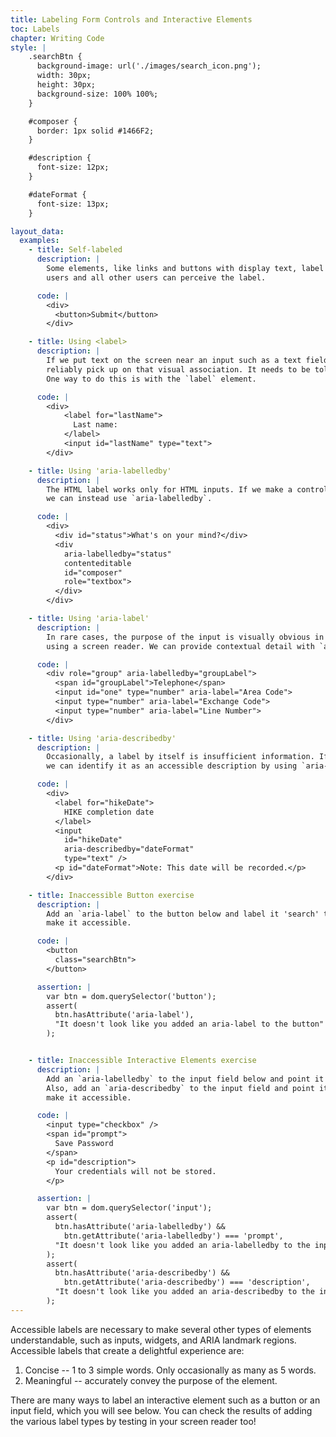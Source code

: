 ```yaml
---
title: Labeling Form Controls and Interactive Elements
toc: Labels
chapter: Writing Code
style: |
    .searchBtn {
      background-image: url('./images/search_icon.png');
      width: 30px;
      height: 30px;
      background-size: 100% 100%;
    }

    #composer {
      border: 1px solid #1466F2;
    }

    #description {
      font-size: 12px;
    }

    #dateFormat {
      font-size: 13px;
    }

layout_data:
  examples:
    - title: Self-labeled
      description: |
        Some elements, like links and buttons with display text, label themselves. In this case, screen reader
        users and all other users can perceive the label.

      code: |
        <div>
          <button>Submit</button>
        </div>

    - title: Using <label>
      description: |
        If we put text on the screen near an input such as a text field, the screen reader cannot
        reliably pick up on that visual association. It needs to be told which nearby text is the associated label.
        One way to do this is with the `label` element.

      code: |
        <div>
            <label for="lastName">
              Last name:
            </label>
            <input id="lastName" type="text">
        </div>

    - title: Using 'aria-labelledby'
      description: |
        The HTML label works only for HTML inputs. If we make a control out of other elements by using ARIA,
        we can instead use `aria-labelledby`.

      code: |
        <div>
          <div id="status">What's on your mind?</div>
          <div
            aria-labelledby="status"
            contenteditable
            id="composer"
            role="textbox">
          </div>
        </div>

    - title: Using 'aria-label'
      description: |
        In rare cases, the purpose of the input is visually obvious in context, but it's not obvious to someone
        using a screen reader. We can provide contextual detail with `aria-label`.

      code: |
        <div role="group" aria-labelledby="groupLabel">
          <span id="groupLabel">Telephone</span>
          <input id="one" type="number" aria-label="Area Code">
          <input type="number" aria-label="Exchange Code">
          <input type="number" aria-label="Line Number">
        </div>

    - title: Using 'aria-describedby'
      description: |
        Occasionally, a label by itself is insufficient information. If help text is present in the UI,
        we can identify it as an accessible description by using `aria-describedby`.

      code: |
        <div>
          <label for="hikeDate">
            HIKE completion date
          </label>
          <input
            id="hikeDate"
            aria-describedby="dateFormat"
            type="text" />
          <p id="dateFormat">Note: This date will be recorded.</p>
        </div>

    - title: Inaccessible Button exercise
      description: |
        Add an `aria-label` to the button below and label it 'search' to
        make it accessible.

      code: |
        <button
          class="searchBtn">
        </button>

      assertion: |
        var btn = dom.querySelector('button');
        assert(
          btn.hasAttribute('aria-label'),
          "It doesn't look like you added an aria-label to the button"
        );


    - title: Inaccessible Interactive Elements exercise
      description: |
        Add an `aria-labelledby` to the input field below and point it to the `id` of the prompt span.
        Also, add an `aria-describedby` to the input field and point it to the description below to
        make it accessible.

      code: |
        <input type="checkbox" />
        <span id="prompt">
          Save Password
        </span>
        <p id="description">
          Your credentials will not be stored.
        </p>

      assertion: |
        var btn = dom.querySelector('input');
        assert(
          btn.hasAttribute('aria-labelledby') &&
            btn.getAttribute('aria-labelledby') === 'prompt',
          "It doesn't look like you added an aria-labelledby to the input field"
        );
        assert(
          btn.hasAttribute('aria-describedby') &&
            btn.getAttribute('aria-describedby') === 'description',
          "It doesn't look like you added an aria-describedby to the input field"
        );
---
```

Accessible labels are necessary to make several other types of elements 
understandable,
such as inputs, widgets, and ARIA landmark regions.
Accessible labels that create a delightful experience are:

1. Concise -- 1 to 3 simple words. Only occasionally as many as 5 words.
2. Meaningful -- accurately convey the purpose of the element.

There are many ways to label an interactive element such as a button or an input field, which you will see below. You can check the results of adding the various label types by testing in your screen reader too!

